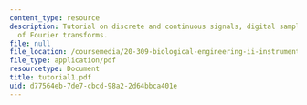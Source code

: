 ```yaml
---
content_type: resource
description: Tutorial on discrete and continuous signals, digital sampling, and summary
  of Fourier transforms.
file: null
file_location: /coursemedia/20-309-biological-engineering-ii-instrumentation-and-measurement-fall-2006/d77564eb7de7cbcd98a22d64bbca401e_tutorial1.pdf
file_type: application/pdf
resourcetype: Document
title: tutorial1.pdf
uid: d77564eb-7de7-cbcd-98a2-2d64bbca401e
---
```

